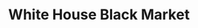 ---
title: "White House Black Market"
url: /noblesville/white-house-black-market/
shop: Kleidung
---